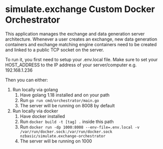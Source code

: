 # simulate.exchange Custom Docker Orchestrator

This application manages the exchange and data generation server architecture. Whenever a user creates an exchange, new data generation containers and exchange matching engine containers need to be created and linked to a public TCP socket on the server.

To run it, you first need to setup your .env.local file. Make sure to set your HOST_ADDRESS to the IP address of your server/computer e.g. 192.168.1.236

Then you can either:

1. Run locally via golang
   1. Have golang 1.18 installed and on your path
   2. Run `go run cmd/orchestrator/main.go`
   3. The server will be running on 8008 by default
2. Run locally via docker
   1. Have docker installed
   2. Run `docker build -t [tag] .` inside this path
   3. Run `docker run -dp 1000:8008 --env-file=.env.local -v /var/run/docker.sock:/var/run/docker.sock nzbasic/simulate.exchange-orchestrator`
   4. The server will be running on 1000
